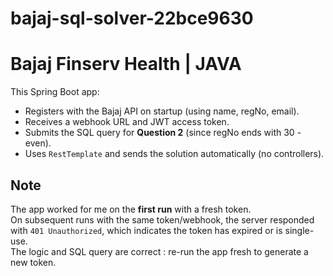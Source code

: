 # bajaj-sql-solver-22bce9630

# Bajaj Finserv Health | JAVA

This Spring Boot app:
- Registers with the Bajaj API on startup (using name, regNo, email).
- Receives a webhook URL and JWT access token.
- Submits the SQL query for **Question 2** (since regNo ends with 30 - even).
- Uses `RestTemplate` and sends the solution automatically (no controllers).

## Note
The app worked for me on the **first run** with a fresh token.  
On subsequent runs with the same token/webhook, the server responded with `401 Unauthorized`, which indicates the token has expired or is single-use.  
The logic and SQL query are correct : re-run the app fresh to generate a new token.
